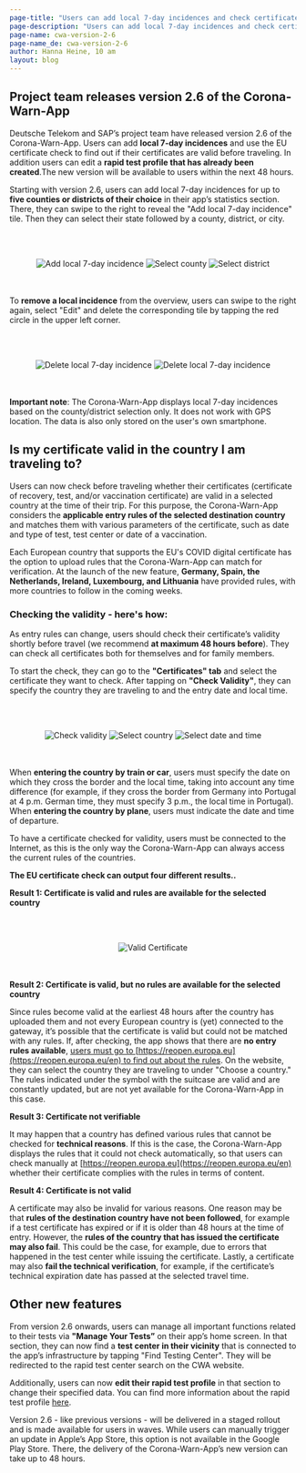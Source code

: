 ```yaml
---
page-title: "Users can add local 7-day incidences and check certificates for validity before traveling"
page-description: "Users can add local 7-day incidences and check certificates for validity before traveling"
page-name: cwa-version-2-6
page-name_de: cwa-version-2-6
author: Hanna Heine, 10 am 
layout: blog
---
```


## Project team releases version 2.6 of the Corona-Warn-App

Deutsche Telekom and SAP’s project team have released version 2.6 of the Corona-Warn-App. Users can add **local 7-day incidences** and use the EU certificate check to find out if their certificates are valid before traveling. In addition users can edit a **rapid test profile that has already been created**.The new version will be available to users within the next 48 hours.


<!-- overview -->

Starting with version 2.6, users can add local 7-day incidences for up to **five counties or districts of their choice** in their app’s statistics section. There, they can swipe to the right to reveal the "Add local 7-day incidence" tile. Then they can select their state followed by a county, district, or city. 


<br></br>
<center> <img src="./local-7-day-incidence (2).png" title="Add local 7-day incidence" style="align: center"> <img src="./7-day-incidence-county.png" title="Select county" style="align: center"> <img src="./7-day-incidence-district.png" title="Select district" style="align: center"> </center>
<br></br>

To **remove a local incidence** from the overview, users can swipe to the right again, select "Edit" and delete the corresponding tile by tapping the red circle in the upper left corner.

<br></br>
<center> <img src="./delete-local-incidence(1).png" title="Delete local 7-day incidence" style="align: center"> <img src="./delete-local-incidence(2).png" title="Delete local 7-day incidence" style="align: center"> </center>
<br></br>

**Important note**: The Corona-Warn-App displays local 7-day incidences based on the county/district selection only. It does not work with GPS location. The data is also only stored on the user's own smartphone.

## Is my certificate valid in the country I am traveling to?

Users can now check before traveling whether their certificates (certificate of recovery, test, and/or vaccination certificate) are valid in a selected country at the time of their trip. For this purpose, the Corona-Warn-App considers the **applicable entry rules of the selected destination country** and matches them with various parameters of the certificate, such as date and type of test, test center or date of a vaccination. 

Each European country that supports the EU's COVID digital certificate has the option to upload rules that the Corona-Warn-App can match for verification. At the launch of the new feature, **Germany, Spain, the Netherlands, Ireland, Luxembourg, and Lithuania** have provided rules, with more countries to follow in the coming weeks. 


### Checking the validity - here's how:

As entry rules can change, users should check their certificate’s validity shortly before travel (we recommend **at maximum 48 hours before**). They can check all certificates both for themselves and for family members.

To start the check, they can go to the **"Certificates" tab** and select the certificate they want to check. After tapping on **"Check Validity"**, they can specify the country they are traveling to and the entry date and local time. 


<br></br>
<center> <img src="./check-validity.png" title="Check validity" style="align: center"> <img src="./check-validity-country.png" title="Select country" style="align: center"> <img src="./check-validity-date.png" title="Select date and time" style="align: center"> </center>
<br></br>

When **entering the country by train or car**, users must specify the date on which they cross the border and the local time, taking into account any time difference (for example, if they cross the border from Germany into Portugal at 4 p.m. German time, they must specify 3 p.m., the local time in Portugal). When **entering the country by plane**, users must indicate the date and time of departure. 

To have a certificate checked for validity, users must be connected to the Internet, as this is the only way the Corona-Warn-App can always access the current rules of the countries.
 

**The EU certificate check can output four different results..** 

**Result 1: Certificate is valid and rules are available for the selected country**

<br></br>
<center> <img src="./valid-certificate.png" title="Valid Certificate" style="align: center"> </center>
<br></br>

**Result 2: Certificate is valid, but no rules are available for the selected country**

Since rules become valid at the earliest 48 hours after the country has uploaded them and not every European country is (yet) connected to the gateway, it’s possible that the certificate is valid but could not be matched with any rules. If, after checking, the app shows that there are **no entry rules available**, <u>users must go to [https://reopen.europa.eu](https://reopen.europa.eu/en) to find out about the rules</u>. On the website, they can select the country they are traveling to under "Choose a country." The rules indicated under the symbol with the suitcase are valid and are constantly updated, but are not yet available for the Corona-Warn-App in this case.

**Result 3: Certificate not verifiable**

It may happen that a country has defined various rules that cannot be checked for **technical reasons**. If this is the case, the Corona-Warn-App displays the rules that it could not check automatically, so that users can check manually at [https://reopen.europa.eu](https://reopen.europa.eu/en) whether their certificate complies with the rules in terms of content.   

**Result 4: Certificate is not valid**

A certificate may also be invalid for various reasons. One reason may be that **rules of the destination country have not been followed**, for example if a test certificate has expired or if it is older than 48 hours at the time of entry. However, the **rules of the country that has issued the certificate may also fail**. This could be the case, for example, due to errors that happened in the test center while issuing the certificate. Lastly, a certificate may also **fail the technical verification**, for example, if the certificate’s technical expiration date has passed at the selected travel time. 


## Other new features

From version 2.6 onwards, users can manage all important functions related to their tests via **"Manage Your Tests”** on their app’s home screen. In that section, they can now find a **test center in their vicinity** that is connected to the app’s infrastructure by tapping "Find Testing Center". They will be redirected to the rapid test center search on the CWA website. 

Additionally, users can now **edit their rapid test profile** in that section to change their specified data. You can find more information about the rapid test profile [here](https://www.coronawarn.app/en/blog/2021-05-12-corona-warn-app-version-2-2/).


Version 2.6 - like previous versions - will be delivered in a staged rollout and is made available for users in waves. While users can manually trigger an update in Apple’s App Store, this option is not available in the Google Play Store. There, the delivery of the Corona-Warn-App’s new version can take up to 48 hours.
